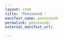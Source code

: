 ```yaml
---
layout: item
title: 'Pennsound '
manifest_name: pennsound-
permalink: pennsound-
external_manifest_url: 

---
```

<!-- Add an essay or interpretive material below this line,
using HTML or markdown.  Do not modify this file above this line -->
